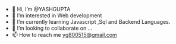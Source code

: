 - 👋 Hi, I’m @YASHGUPTA
- 👀 I’m interested in Web development
- 🌱 I’m currently learning Javascript ,Sql and Backend Languages.
- 💞️ I’m looking to collaborate on ...
- 📫 How to reach me yg800515@gmail.com 

<!---
YASHGUPTA9063/YASHGUPTA9063 is a ✨ special ✨ repository because its `README.md` (this file) appears on your GitHub profile.
You can click the Preview link to take a look at your changes.
--->
